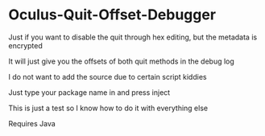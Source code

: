 # Oculus-Quit-Offset-Debugger
Just if you want to disable the quit through hex editing, but the metadata is encrypted

It will just give you the offsets of both quit methods in the debug log

I do not want to add the source due to certain script kiddies

Just type your package name in and press inject



This is just a test so I know how to do it with everything else

Requires Java

